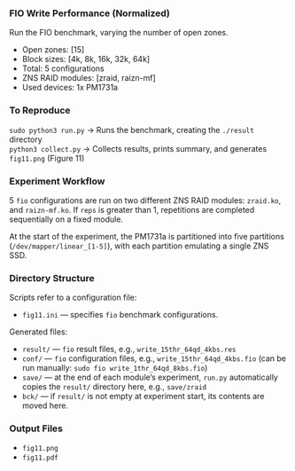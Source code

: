 ### FIO Write Performance (Normalized)
Run the FIO benchmark, varying the number of open zones.
- Open zones: [15]
- Block sizes: [4k, 8k, 16k, 32k, 64k]
- Total: 5 configurations
- ZNS RAID modules: [zraid, raizn-mf]
- Used devices: 1x PM1731a

### To Reproduce
`sudo python3 run.py` → Runs the benchmark, creating the `./result` directory  
`python3 collect.py` → Collects results, prints summary, and generates `fig11.png` (Figure 11)

### Experiment Workflow
5 `fio` configurations are run on two different ZNS RAID modules: `zraid.ko`, and `raizn-mf.ko`. If `reps` is greater than 1, repetitions are completed sequentially on a fixed module.

At the start of the experiment, the PM1731a is partitioned into five partitions (`/dev/mapper/linear_[1-5]`), with each partition emulating a single ZNS SSD.

### Directory Structure

Scripts refer to a configuration file:
* `fig11.ini` — specifies `fio` benchmark configurations.

Generated files:
- `result/` — `fio` result files, e.g., `write_15thr_64qd_4kbs.res`
- `conf/` — `fio` configuration files, e.g., `write_15thr_64qd_4kbs.fio` (can be run manually: `sudo fio write_1thr_64qd_8kbs.fio`)
- `save/` — at the end of each module’s experiment, `run.py` automatically copies the `result/` directory here, e.g., `save/zraid`
- `bck/` — if `result/` is not empty at experiment start, its contents are moved here.

### Output Files
- `fig11.png`
- `fig11.pdf`
